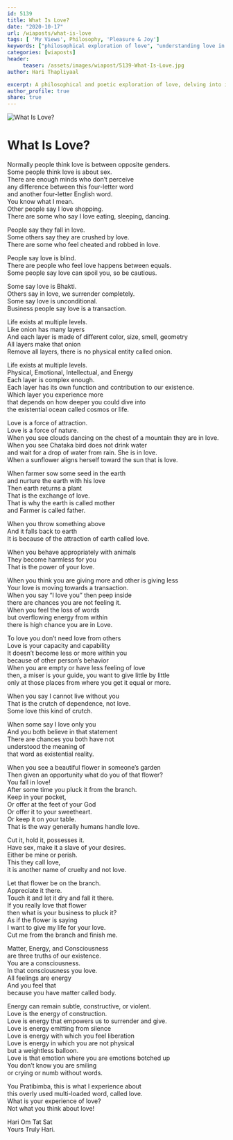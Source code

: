 ```yaml
--- 
id: 5139 
title: What Is Love?
date: "2020-10-17"
url: /wiaposts/what-is-love
tags: [ 'My Views', Philosophy, 'Pleasure & Joy']    
keywords: ["philosophical exploration of love", "understanding love in philosophy", "poetic insights on love and joy", "philosophy of love and relationships", "exploring love in philosophical context"]  
categories: [wiaposts] 
header:
     teaser: /assets/images/wiapost/5139-What-Is-Love.jpg
author: Hari Thapliyaal 

excerpt: A philosophical and poetic exploration of love, delving into insights on relationships and joy.
author_profile: true 
share: true 
---
```


![What Is Love?](/assets/images/wiapost/5139-What-Is-Love.jpg)     
   
# What Is Love?       
    
Normally people think love is between opposite genders.     
Some people think love is about sex.     
There are enough minds who don’t perceive     
any difference between this four-letter word     
and another four-letter English word.     
You know what I mean.     
Other people say I love shopping.     
There are some who say I love eating, sleeping, dancing.    
    
People say they fall in love.     
Some others say they are crushed by love.     
There are some who feel cheated and robbed in love.    
    
People say love is blind.     
There are people who feel love happens between equals.     
Some people say love can spoil you, so be cautious.    
    
Some say love is Bhakti.     
Others say in love, we surrender completely.     
Some say love is unconditional.     
Business people say love is a transaction.    
    
Life exists at multiple levels.     
Like onion has many layers     
And each layer is made of different color, size, smell, geometry     
All layers make that onion     
Remove all layers, there is no physical entity called onion.    
    
Life exists at multiple levels.     
Physical, Emotional, Intellectual, and Energy     
Each layer is complex enough.     
Each layer has its own function and contribution to our existence.     
Which layer you experience more     
that depends on how deeper you could dive into     
the existential ocean called cosmos or life.    
    
Love is a force of attraction.     
Love is a force of nature.     
When you see clouds dancing on the chest of a mountain they are in love.     
When you see Chataka bird does not drink water     
and wait for a drop of water from rain. She is in love.     
When a sunflower aligns herself toward the sun that is love.    
    
When farmer sow some seed in the earth     
and nurture the earth with his love     
Then earth returns a plant     
That is the exchange of love.     
That is why the earth is called mother     
and Farmer is called father.    
    
When you throw something above     
And it falls back to earth     
It is because of the attraction of earth called love.    
    
When you behave appropriately with animals     
They become harmless for you     
That is the power of your love.    
    
When you think you are giving more and other is giving less     
Your love is moving towards a transaction.     
When you say “I love you” then peep inside     
there are chances you are not feeling it.     
When you feel the loss of words     
but overflowing energy from within     
there is high chance you are in Love.    
    
To love you don’t need love from others     
Love is your capacity and capability     
It doesn’t become less or more within you     
because of other person’s behavior     
When you are empty or have less feeling of love     
then, a miser is your guide, you want to give little by little     
only at those places from where you get it equal or more.    
    
When you say I cannot live without you     
That is the crutch of dependence, not love.     
Some love this kind of crutch.    
    
When some say I love only you     
And you both believe in that statement     
There are chances you both have not     
understood the meaning of     
that word as existential reality.    
    
When you see a beautiful flower in someone’s garden     
Then given an opportunity what do you of that flower?     
You fall in love!     
After some time you pluck it from the branch.     
Keep in your pocket,     
Or offer at the feet of your God     
Or offer it to your sweetheart.     
Or keep it on your table.     
That is the way generally humans handle love.    
    
Cut it, hold it, possesses it.     
Have sex, make it a slave of your desires.     
Either be mine or perish.     
This they call love,     
it is another name of cruelty and not love.    
    
Let that flower be on the branch.     
Appreciate it there.     
Touch it and let it dry and fall it there.     
If you really love that flower     
then what is your business to pluck it?     
As if the flower is saying     
I want to give my life for your love.     
Cut me from the branch and finish me.    
    
Matter, Energy, and Consciousness     
are three truths of our existence.     
You are a consciousness.     
In that consciousness you love.     
All feelings are energy     
And you feel that     
because you have matter called body.    
    
Energy can remain subtle, constructive, or violent.     
Love is the energy of construction.     
Love is energy that empowers us to surrender and give.     
Love is energy emitting from silence     
Love is energy with which you feel liberation     
Love is energy in which you are not physical     
but a weightless balloon.     
Love is that emotion where you are emotions botched up     
You don’t know you are smiling     
or crying or numb without words.    
    
You Pratibimba, this is what I experience about     
this overly used multi-loaded word, called love.     
What is your experience of love?     
Not what you think about love!    
    
Hari Om Tat Sat     
Yours Truly Hari.    
